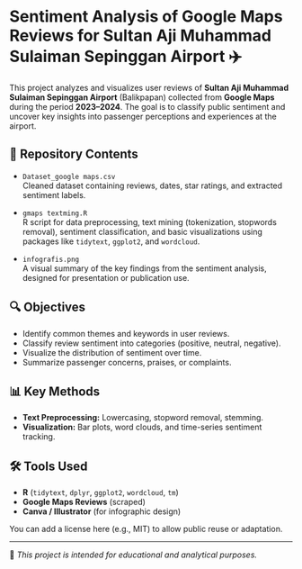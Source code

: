 # Sentiment Analysis of Google Maps Reviews for Sultan Aji Muhammad Sulaiman Sepinggan Airport ✈️

This project analyzes and visualizes user reviews of **Sultan Aji Muhammad Sulaiman Sepinggan Airport** (Balikpapan) collected from **Google Maps** during the period **2023–2024**. The goal is to classify public sentiment and uncover key insights into passenger perceptions and experiences at the airport.


## 📁 Repository Contents

- `Dataset_google maps.csv`  
  Cleaned dataset containing reviews, dates, star ratings, and extracted sentiment labels.

- `gmaps textming.R`  
  R script for data preprocessing, text mining (tokenization, stopwords removal), sentiment classification, and basic visualizations using packages like `tidytext`, `ggplot2`, and `wordcloud`.

- `infografis.png`  
  A visual summary of the key findings from the sentiment analysis, designed for presentation or publication use.


## 🔍 Objectives

- Identify common themes and keywords in user reviews.
- Classify review sentiment into categories (positive, neutral, negative).
- Visualize the distribution of sentiment over time.
- Summarize passenger concerns, praises, or complaints.


## 📊 Key Methods

- **Text Preprocessing:** Lowercasing, stopword removal, stemming.
- **Visualization:** Bar plots, word clouds, and time-series sentiment tracking.


## 🛠️ Tools Used

- **R** (`tidytext`, `dplyr`, `ggplot2`, `wordcloud`, `tm`)
- **Google Maps Reviews** (scraped)
- **Canva / Illustrator** (for infographic design)


You can add a license here (e.g., MIT) to allow public reuse or adaptation.

---

📌 *This project is intended for educational and analytical purposes.*
